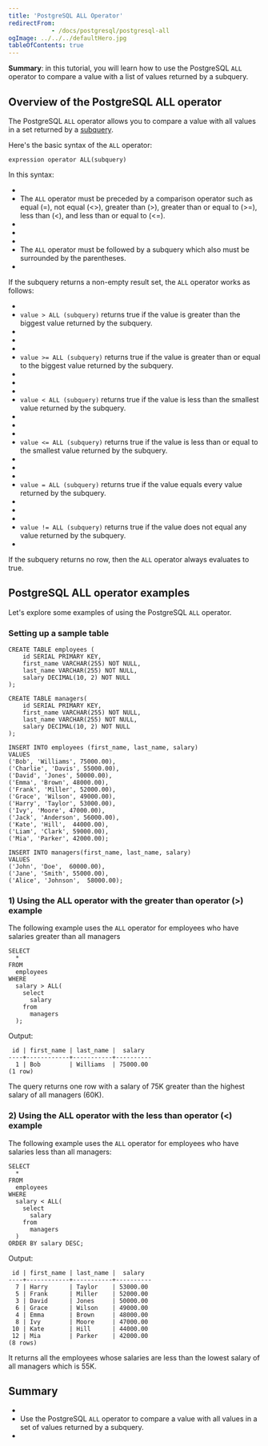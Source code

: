 ```yaml
---
title: 'PostgreSQL ALL Operator'
redirectFrom: 
            - /docs/postgresql/postgresql-all
ogImage: ../../../defaultHero.jpg
tableOfContents: true
---
```



**Summary**: in this tutorial, you will learn how to use the PostgreSQL `ALL` operator to compare a value with a list of values returned by a subquery.





## Overview of the PostgreSQL ALL operator





The PostgreSQL `ALL` operator allows you to compare a value with all values in a set returned by a [subquery](/docs/postgresql/postgresql-subquery).





Here's the basic syntax of the `ALL` operator:





```
expression operator ALL(subquery)
```





In this syntax:





- 
- The `ALL` operator must be preceded by a comparison operator such as equal (=), not equal (&lt;>), greater than (>), greater than or equal to (>=), less than (&lt;), and less than or equal to (&lt;=).
- 
-
- 
- The `ALL` operator must be followed by a subquery which also must be surrounded by the parentheses.
- 





If the subquery returns a non-empty result set, the `ALL` operator works as follows:





- 
- `value > ALL (subquery)` returns true if the value is greater than the biggest value returned by the subquery.
- 
-
- 
- `value >= ALL (subquery)` returns true if the value is greater than or equal to the biggest value returned by the subquery.
- 
-
- 
- `value < ALL (subquery)` returns true if the value is less than the smallest value returned by the subquery.
- 
-
- 
- `value <= ALL (subquery)` returns true if the value is less than or equal to the smallest value returned by the subquery.
- 
-
- 
- `value = ALL (subquery)` returns true if the value equals every value returned by the subquery.
- 
-
- 
- `value != ALL (subquery)` returns true if the value does not equal any value returned by the subquery.
- 





If the subquery returns no row, then the `ALL` operator always evaluates to true.





## PostgreSQL ALL operator examples





Let's explore some examples of using the PostgreSQL `ALL` operator.





### Setting up a sample table





```
CREATE TABLE employees (
    id SERIAL PRIMARY KEY,
    first_name VARCHAR(255) NOT NULL,
    last_name VARCHAR(255) NOT NULL,
    salary DECIMAL(10, 2) NOT NULL
);

CREATE TABLE managers(
    id SERIAL PRIMARY KEY,
    first_name VARCHAR(255) NOT NULL,
    last_name VARCHAR(255) NOT NULL,
    salary DECIMAL(10, 2) NOT NULL
);

INSERT INTO employees (first_name, last_name, salary)
VALUES
('Bob', 'Williams', 75000.00),
('Charlie', 'Davis', 55000.00),
('David', 'Jones', 50000.00),
('Emma', 'Brown', 48000.00),
('Frank', 'Miller', 52000.00),
('Grace', 'Wilson', 49000.00),
('Harry', 'Taylor', 53000.00),
('Ivy', 'Moore', 47000.00),
('Jack', 'Anderson', 56000.00),
('Kate', 'Hill',  44000.00),
('Liam', 'Clark', 59000.00),
('Mia', 'Parker', 42000.00);

INSERT INTO managers(first_name, last_name, salary)
VALUES
('John', 'Doe',  60000.00),
('Jane', 'Smith', 55000.00),
('Alice', 'Johnson',  58000.00);
```





### 1) Using the ALL operator with the greater than operator (>) example





The following example uses the `ALL` operator for employees who have salaries greater than all managers





```
SELECT
  *
FROM
  employees
WHERE
  salary > ALL(
    select
      salary
    from
      managers
  );
```





Output:





```
 id | first_name | last_name |  salary
----+------------+-----------+----------
  1 | Bob        | Williams  | 75000.00
(1 row)
```





The query returns one row with a salary of 75K greater than the highest salary of all managers (60K).





### 2) Using the ALL operator with the less than operator (&lt;) example





The following example uses the `ALL` operator for employees who have salaries less than all managers:





```
SELECT
  *
FROM
  employees
WHERE
  salary < ALL(
    select
      salary
    from
      managers
  )
ORDER BY salary DESC;
```





Output:





```
 id | first_name | last_name |  salary
----+------------+-----------+----------
  7 | Harry      | Taylor    | 53000.00
  5 | Frank      | Miller    | 52000.00
  3 | David      | Jones     | 50000.00
  6 | Grace      | Wilson    | 49000.00
  4 | Emma       | Brown     | 48000.00
  8 | Ivy        | Moore     | 47000.00
 10 | Kate       | Hill      | 44000.00
 12 | Mia        | Parker    | 42000.00
(8 rows)
```





It returns all the employees whose salaries are less than the lowest salary of all managers which is 55K.





## Summary





- 
- Use the PostgreSQL `ALL` operator to compare a value with all values in a set of values returned by a subquery.
- 


